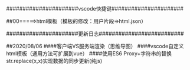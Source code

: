 ######################vscode快捷键######################


##00=====>html模板（模板的修改：用户片段=>html.json）




######################更新日志##########################


##2020/08/06
####客户端VS服务端渲染（思维导图）
####vscode自定义html模板（通用方法可扩展到vue）
####使用ES6 Proxy+字符串的替换str.replace(x,x)实现数据的同步更新(纯js)
